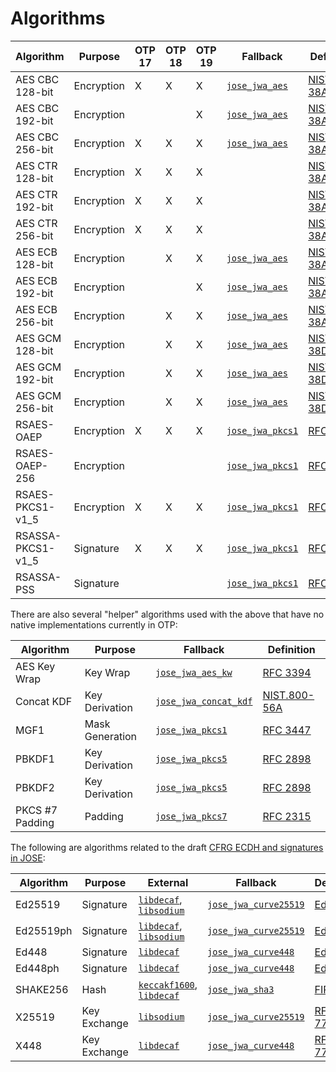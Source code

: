 # Algorithms

| Algorithm         | Purpose    | OTP 17 | OTP 18 | OTP 19 | Fallback | Definition |
| ----------------- | ---------- | ------ | ------ | ------ | -------- | ---------- |
| AES CBC 128-bit   | Encryption | X      | X      | X      | [`jose_jwa_aes`](https://github.com/potatosalad/erlang-jose/blob/master/src/jose_jwa_aes.erl) | [NIST.800-38A](http://csrc.nist.gov/publications/nistpubs/800-38a/sp800-38a.pdf) |
| AES CBC 192-bit   | Encryption |        |        | X      | [`jose_jwa_aes`](https://github.com/potatosalad/erlang-jose/blob/master/src/jose_jwa_aes.erl) | [NIST.800-38A](http://csrc.nist.gov/publications/nistpubs/800-38a/sp800-38a.pdf) |
| AES CBC 256-bit   | Encryption | X      | X      | X      | [`jose_jwa_aes`](https://github.com/potatosalad/erlang-jose/blob/master/src/jose_jwa_aes.erl) | [NIST.800-38A](http://csrc.nist.gov/publications/nistpubs/800-38a/sp800-38a.pdf) |
| AES CTR 128-bit   | Encryption | X      | X      | X      |          | [NIST.800-38A](http://csrc.nist.gov/publications/nistpubs/800-38a/sp800-38a.pdf) |
| AES CTR 192-bit   | Encryption | X      | X      | X      |          | [NIST.800-38A](http://csrc.nist.gov/publications/nistpubs/800-38a/sp800-38a.pdf) |
| AES CTR 256-bit   | Encryption | X      | X      | X      |          | [NIST.800-38A](http://csrc.nist.gov/publications/nistpubs/800-38a/sp800-38a.pdf) |
| AES ECB 128-bit   | Encryption |        | X      | X      | [`jose_jwa_aes`](https://github.com/potatosalad/erlang-jose/blob/master/src/jose_jwa_aes.erl) | [NIST.800-38A](http://csrc.nist.gov/publications/nistpubs/800-38a/sp800-38a.pdf) |
| AES ECB 192-bit   | Encryption |        |        | X      | [`jose_jwa_aes`](https://github.com/potatosalad/erlang-jose/blob/master/src/jose_jwa_aes.erl) | [NIST.800-38A](http://csrc.nist.gov/publications/nistpubs/800-38a/sp800-38a.pdf) |
| AES ECB 256-bit   | Encryption |        | X      | X      | [`jose_jwa_aes`](https://github.com/potatosalad/erlang-jose/blob/master/src/jose_jwa_aes.erl) | [NIST.800-38A](http://csrc.nist.gov/publications/nistpubs/800-38a/sp800-38a.pdf) |
| AES GCM 128-bit   | Encryption |        | X      | X      | [`jose_jwa_aes`](https://github.com/potatosalad/erlang-jose/blob/master/src/jose_jwa_aes.erl) | [NIST.800-38D](http://csrc.nist.gov/publications/nistpubs/800-38D/SP-800-38D.pdf) |
| AES GCM 192-bit   | Encryption |        | X      | X      | [`jose_jwa_aes`](https://github.com/potatosalad/erlang-jose/blob/master/src/jose_jwa_aes.erl) | [NIST.800-38D](http://csrc.nist.gov/publications/nistpubs/800-38D/SP-800-38D.pdf) |
| AES GCM 256-bit   | Encryption |        | X      | X      | [`jose_jwa_aes`](https://github.com/potatosalad/erlang-jose/blob/master/src/jose_jwa_aes.erl) | [NIST.800-38D](http://csrc.nist.gov/publications/nistpubs/800-38D/SP-800-38D.pdf) |
| RSAES-OAEP        | Encryption | X      | X      | X      | [`jose_jwa_pkcs1`](https://github.com/potatosalad/erlang-jose/blob/master/src/jose_jwa_pkcs1.erl) | [RFC 3447](https://tools.ietf.org/html/rfc3447) |
| RSAES-OAEP-256    | Encryption |        |        |        | [`jose_jwa_pkcs1`](https://github.com/potatosalad/erlang-jose/blob/master/src/jose_jwa_pkcs1.erl) | [RFC 3447](https://tools.ietf.org/html/rfc3447) |
| RSAES-PKCS1-v1_5  | Encryption | X      | X      | X      | [`jose_jwa_pkcs1`](https://github.com/potatosalad/erlang-jose/blob/master/src/jose_jwa_pkcs1.erl) | [RFC 3447](https://tools.ietf.org/html/rfc3447) |
| RSASSA-PKCS1-v1_5 | Signature  | X      | X      | X      | [`jose_jwa_pkcs1`](https://github.com/potatosalad/erlang-jose/blob/master/src/jose_jwa_pkcs1.erl) | [RFC 3447](https://tools.ietf.org/html/rfc3447) |
| RSASSA-PSS        | Signature  |        |        |        | [`jose_jwa_pkcs1`](https://github.com/potatosalad/erlang-jose/blob/master/src/jose_jwa_pkcs1.erl) | [RFC 3447](https://tools.ietf.org/html/rfc3447) |

There are also several "helper" algorithms used with the above that have no native implementations currently in OTP:

| Algorithm         | Purpose         | Fallback | Definition |
| ----------------- | --------------- | -------- | ---------- |
| AES Key Wrap      | Key Wrap        | [`jose_jwa_aes_kw`](https://github.com/potatosalad/erlang-jose/blob/master/src/jose_jwa_aes_kw.erl) | [RFC 3394](https://tools.ietf.org/html/rfc3394) |
| Concat KDF        | Key Derivation  | [`jose_jwa_concat_kdf`](https://github.com/potatosalad/erlang-jose/blob/master/src/jose_jwa_concat_kdf.erl) | [NIST.800-56A](https://dx.doi.org/10.6028/NIST.SP.800-56Ar2) |
| MGF1              | Mask Generation | [`jose_jwa_pkcs1`](https://github.com/potatosalad/erlang-jose/blob/master/src/jose_jwa_pkcs1.erl) | [RFC 3447](https://tools.ietf.org/html/rfc3447) |
| PBKDF1            | Key Derivation  | [`jose_jwa_pkcs5`](https://github.com/potatosalad/erlang-jose/blob/master/src/jose_jwa_pkcs5.erl) | [RFC 2898](https://tools.ietf.org/html/rfc2898) |
| PBKDF2            | Key Derivation  | [`jose_jwa_pkcs5`](https://github.com/potatosalad/erlang-jose/blob/master/src/jose_jwa_pkcs5.erl) | [RFC 2898](https://tools.ietf.org/html/rfc2898) |
| PKCS #7 Padding   | Padding         | [`jose_jwa_pkcs7`](https://github.com/potatosalad/erlang-jose/blob/master/src/jose_jwa_pkcs7.erl) | [RFC 2315](https://tools.ietf.org/html/rfc2315) |

The following are algorithms related to the draft [CFRG ECDH and signatures in JOSE](https://tools.ietf.org/html/draft-ietf-jose-cfrg-curves):

| Algorithm | Purpose      | External | Fallback | Definition |
| --------- | ------------ | -------- | -------- | ---------- |
| Ed25519   | Signature    | [`libdecaf`](https://github.com/potatosalad/erlang-libdecaf), [`libsodium`](https://github.com/potatosalad/erlang-libsodium) | [`jose_jwa_curve25519`](https://github.com/potatosalad/erlang-jose/blob/master/src/jose_jwa_curve25519.erl) | [EdDSA](https://tools.ietf.org/html/draft-irtf-cfrg-eddsa#section-5.1) |
| Ed25519ph | Signature    | [`libdecaf`](https://github.com/potatosalad/erlang-libdecaf), [`libsodium`](https://github.com/potatosalad/erlang-libsodium) | [`jose_jwa_curve25519`](https://github.com/potatosalad/erlang-jose/blob/master/src/jose_jwa_curve25519.erl) | [EdDSA](https://tools.ietf.org/html/draft-irtf-cfrg-eddsa#section-5.1) |
| Ed448     | Signature    | [`libdecaf`](https://github.com/potatosalad/erlang-libdecaf) | [`jose_jwa_curve448`](https://github.com/potatosalad/erlang-jose/blob/master/src/jose_jwa_curve448.erl) | [EdDSA](https://tools.ietf.org/html/draft-irtf-cfrg-eddsa#section-5.2) |
| Ed448ph   | Signature    | [`libdecaf`](https://github.com/potatosalad/erlang-libdecaf) | [`jose_jwa_curve448`](https://github.com/potatosalad/erlang-jose/blob/master/src/jose_jwa_curve448.erl) | [EdDSA](https://tools.ietf.org/html/draft-irtf-cfrg-eddsa#section-5.2) |
| SHAKE256  | Hash         | [`keccakf1600`](https://github.com/potatosalad/erlang-keccakf1600), [`libdecaf`](https://github.com/potatosalad/erlang-libdecaf) | [`jose_jwa_sha3`](https://github.com/potatosalad/erlang-jose/blob/master/src/jose_jwa_sha3.erl) | [FIPS 202](http://nvlpubs.nist.gov/nistpubs/FIPS/NIST.FIPS.202.pdf) |
| X25519    | Key Exchange | [`libsodium`](https://github.com/potatosalad/erlang-libsodium) | [`jose_jwa_curve25519`](https://github.com/potatosalad/erlang-jose/blob/master/src/jose_jwa_curve25519.erl) | [RFC 7748](https://tools.ietf.org/html/rfc7748#section-5) |
| X448      | Key Exchange | [`libdecaf`](https://github.com/potatosalad/erlang-libdecaf) | [`jose_jwa_curve448`](https://github.com/potatosalad/erlang-jose/blob/master/src/jose_jwa_curve448.erl) | [RFC 7748](https://tools.ietf.org/html/rfc7748#section-5) |
